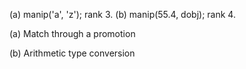 (a) manip('a', 'z'); rank 3. (b) manip(55.4, dobj); rank 4.


(a) Match through a promotion

(b) Arithmetic type conversion